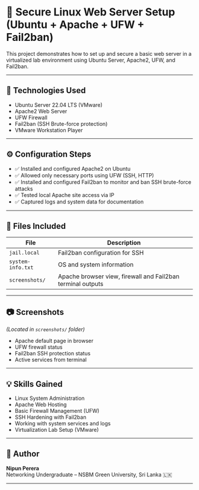 # 🔐 Secure Linux Web Server Setup (Ubuntu + Apache + UFW + Fail2ban)

This project demonstrates how to set up and secure a basic web server in a virtualized lab environment using Ubuntu Server, Apache2, UFW, and Fail2ban.

---

## 🧰 Technologies Used

- Ubuntu Server 22.04 LTS (VMware)
- Apache2 Web Server
- UFW Firewall
- Fail2ban (SSH Brute-force protection)
- VMware Workstation Player

---

## ⚙️ Configuration Steps

- ✅ Installed and configured Apache2 on Ubuntu
- ✅ Allowed only necessary ports using UFW (SSH, HTTP)
- ✅ Installed and configured Fail2ban to monitor and ban SSH brute-force attacks
- ✅ Tested local Apache site access via IP
- ✅ Captured logs and system data for documentation

---

## 📂 Files Included

| File | Description |
|------|-------------|
| `jail.local` | Fail2ban configuration for SSH |
| `system-info.txt` | OS and system information |
| `screenshots/` | Apache browser view, firewall and Fail2ban terminal outputs |

---

## 📷 Screenshots

_(Located in `screenshots/` folder)_
- Apache default page in browser
- UFW firewall status
- Fail2ban SSH protection status
- Active services from terminal

---

## 💡 Skills Gained

- Linux System Administration  
- Apache Web Hosting  
- Basic Firewall Management (UFW)  
- SSH Hardening with Fail2ban  
- Working with system services and logs  
- Virtualization Lab Setup (VMware)

---

## 📌 Author

**Nipun Perera**  
Networking Undergraduate – NSBM Green University, Sri Lanka 🇱🇰

---

